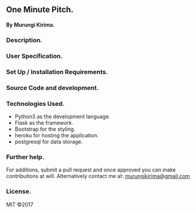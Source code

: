 ## One Minute Pitch.
#### By Murungi Kirima.


### Description.


### User Specification.


### Set Up / Installation Requirements.


### Source Code and development.


### Technologies Used.
* Python3 as the development language.
* Flask as the framework.
* Bootstrap for the styling.  
* heroku for hosting the application.
* postgresql for data storage.

### Further help.
For additions, submit a pull request and once approved you can make contributions at will. Alternatively contact me at: murungikirima@gmail.com

### License.
MIT ©2017
